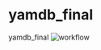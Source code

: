 # yamdb_final
yamdb_final
![workflow](https://github.com/Dinf1/yamdb_final/actions/workflows/yamdb_workflow.yml/badge.svg)

